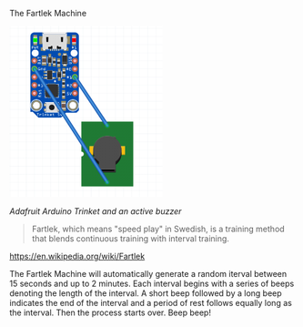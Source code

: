 The Fartlek Machine

<img src="img/fartlek-schematics.png" alt="The Fartlek Machine" height="300">

*Adafruit Arduino Trinket and an active buzzer*

> Fartlek, which means "speed play" in Swedish, is a training method that blends continuous training with interval training.

https://en.wikipedia.org/wiki/Fartlek

The Fartlek Machine will automatically generate a random iterval between 15 seconds and up to 2 minutes. Each interval begins with a series of beeps denoting the length of the interval. A short beep followed by a long beep indicates the end of the interval and a period of rest follows equally long as the interval. Then the process starts over. Beep beep!
